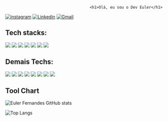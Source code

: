                                         <h1>Olá, eu sou o Dev Euler</h1>

[![instagram](https://img.shields.io/badge/Instagram-E4405F?style=for-the-badge&logo=instagram&logoColor=white
)](https://www.instagram.com/_eulerfernandes?igsh=Nm5maHFjaGU1eDA2&utm_source=qr)
[![Linkedin](https://img.shields.io/badge/LinkedIn-0077B5?style=for-the-badge&logo=linkedin&logoColor=white)](https://www.linkedin.com/in/euler-fernandes-1a9823188/)
[![Gmail](https://img.shields.io/badge/Gmail-D14836?style=for-the-badge&logo=gmail&logoColor=white
)](eulerfernandes0@gmail.com)




## Tech stacks:
![](https://img.shields.io/badge/HTML5-E34F26?style=for-the-badge&logo=html5&logoColor=white
)
![](https://img.shields.io/badge/CSS3-1572B6?style=for-the-badge&logo=css3&logoColor=white)
![](https://img.shields.io/badge/JavaScript-F7DF1E?style=for-the-badge&logo=javascript&logoColor=black)
![](https://img.shields.io/badge/Node.js-43853D?style=for-the-badge&logo=node.js&logoColor=white
)
![](https://img.shields.io/badge/React-20232A?style=for-the-badge&logo=react&logoColor=61DAFB
)
![](    https://img.shields.io/badge/Express.js-404D59?style=for-the-badge)
![](https://img.shields.io/badge/TypeScript-007ACC?style=for-the-badge&logo=typescript&logoColor=white
)

## Demais Techs:
![](https://img.shields.io/badge/Netlify-00C7B7?style=for-the-badge&logo=netlify&logoColor=white
)
![](https://img.shields.io/badge/Microsoft_Excel-217346?style=for-the-badge&logo=microsoft-excel&logoColor=white
)
![](https://img.shields.io/badge/Bootstrap-563D7C?style=for-the-badge&logo=bootstrap&logoColor=white
)
![](https://img.shields.io/badge/Canva-%2300C4CC.svg?&style=for-the-badge&logo=Canva&logoColor=white
)
![](https://img.shields.io/badge/Figma-F24E1E?style=for-the-badge&logo=figma&logoColor=white
)
![](https://img.shields.io/badge/gimp-5C5543?style=for-the-badge&logo=gimp&logoColor=white
)
![](https://img.shields.io/badge/GIT-E44C30?style=for-the-badge&logo=git&logoColor=white
)
![](https://img.shields.io/badge/powershell-5391FE?style=for-the-badge&logo=powershell&logoColor=white
)

## Tool Chart

![Euler Fernandes GitHub stats](https://github-readme-stats.vercel.app/api?username=eulerfernandes&show_icons=true&theme=highcontrast)

![Top Langs](https://github-readme-stats.vercel.app/api/top-langs/?username=eulerfernandes&layout=compact)
